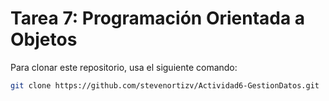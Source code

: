 # Tarea 7: Programación Orientada a Objetos
Para clonar este repositorio, usa el siguiente comando:
```bash
git clone https://github.com/stevenortizv/Actividad6-GestionDatos.git
